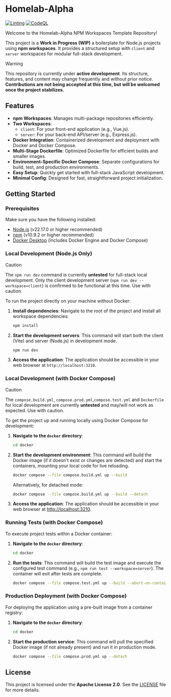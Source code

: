 # Homelab-Alpha

[![Linting](https://github.com/homelab-alpha/npm-workspaces-template/actions/workflows/linting.yml/badge.svg)](https://github.com/homelab-alpha/npm-workspaces-template/actions/workflows/linting.yml)
[![CodeQL](https://github.com/homelab-alpha/npm-workspaces-template/actions/workflows/github-code-scanning/codeql/badge.svg?branch=main)](https://github.com/homelab-alpha/npm-workspaces-template/actions/workflows/github-code-scanning/codeql)

Welcome to the Homelab-Alpha NPM Workspaces Template Repository!

This project is a **Work in Progress (WIP)** a boilerplate for Node.js projects
using **npm workspaces**. It provides a structured setup with `client` and `server`
workspaces for modular full-stack development.

> [!WARNING]
> This repository is currently under **active development**. Its structure,
> features, and content may change frequently and without prior notice.
> **Contributions are not being accepted at this time, but will be welcomed once
> the project stabilizes.**

## Features

- **npm Workspaces**: Manages multi-package repositories efficiently.
- **Two Workspaces**:
  - `client`: For your front-end application (e.g., Vue.js).
  - `server`: For your back-end API/server (e.g., Express.js).
- **Docker Integration**: Containerized development and deployment with Docker
  and Docker Compose.
- **Multi-Stage Dockerfile**: Optimized Dockerfile for efficient builds and
  smaller images.
- **Environment-Specific Docker Compose**: Separate configurations for build,
  test, and production environments.
- **Easy Setup**: Quickly get started with full-stack JavaScript development.
- **Minimal Config**: Designed for fast, straightforward project initialization.

## Getting Started

### Prerequisites

Make sure you have the following installed:

- [Node.js](https://nodejs.org/en/download/) (v22.17.0 or higher recommended)
- [npm](https://www.npmjs.com/get-npm) (v10.9.2 or higher recommended)
- [Docker Desktop](https://www.docker.com/products/docker-desktop/) (includes
  Docker Engine and Docker Compose)

### Local Development (Node.js Only)

> [!CAUTION]
> The `npm run dev` command is currently **untested** for full-stack local
> development. Only the client development server (`npm run dev --workspace=client`)
> is confirmed to be functional at this time. Use with caution.

To run the project directly on your machine without Docker:

1. **Install dependencies**:
   Navigate to the root of the project and install all workspace dependencies:

   ```bash
   npm install
   ```

2. **Start the development servers**:
   This command will start both the client (Vite) and server (Node.js) in development mode.

   ```bash
   npm run dev
   ```

3. **Access the application**:
   The application should be accessible in your web browser at `http://localhost:3210`.

### Local Development (with Docker Compose)

> [!CAUTION]
> The `compose.build.yml`, `compose.prod.yml`,`compose.test.yml` and `Dockerfile`
> for local development are currently **untested** and may/will not work as
> expected. Use with caution.

To get the project up and running locally using Docker Compose for development:

1. **Navigate to the `docker` directory**:
   ```bash
   cd docker
   ```
2. **Start the development environment**:
   This command will build the Docker image (if it doesn't exist or changes are
   detected) and start the containers, mounting your local code for live reloading.

   ```bash
   docker compose --file compose.build.yml up --build
   ```

   Alternatively, for detached mode:

   ```bash
   docker compose --file compose.build.yml up --build --detach
   ```

3. **Access the application**:
   The application should be accessible in your web browser at [http://localhost:3210](http://localhost:3210).

### Running Tests (with Docker Compose)

To execute project tests within a Docker container:

1. **Navigate to the `docker` directory**:
   ```bash
   cd docker
   ```
2. **Run the tests**:
   This command will build the test image and execute the configured test
   command (e.g., `npm run test --workspace=server`). The container will exit
   after tests are complete.

   ```bash
   docker compose --file compose.test.yml up --build --abort-on-container-exit
   ```

### Production Deployment (with Docker Compose)

For deploying the application using a pre-built image from a container registry:

1. **Navigate to the `docker` directory**:
   ```bash
   cd docker
   ```
2. **Start the production service**:
   This command will pull the specified Docker image (if not already present)
   and run it in production mode.

   ```bash
   docker compose --file compose.prod.yml up --detach
   ```

## License

This project is licensed under the **Apache License 2.0**.
See the [LICENSE](https://github.com/homelab-alpha/npm-workspaces-template/blob/main/LICENSE) file for more details.
